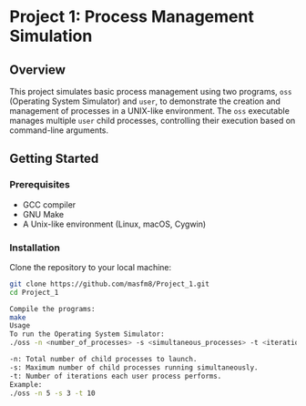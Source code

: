# Project 1: Process Management Simulation

## Overview

This project simulates basic process management using two programs, `oss` (Operating System Simulator) and `user`, to demonstrate the creation and management of processes in a UNIX-like environment. 
The `oss` executable manages multiple `user` child processes, controlling their execution based on command-line arguments.

## Getting Started

### Prerequisites

- GCC compiler
- GNU Make
- A Unix-like environment (Linux, macOS, Cygwin)

### Installation

Clone the repository to your local machine:

```bash
git clone https://github.com/masfm8/Project_1.git
cd Project_1

Compile the programs:
make
Usage
To run the Operating System Simulator:
./oss -n <number_of_processes> -s <simultaneous_processes> -t <iterations>

-n: Total number of child processes to launch.
-s: Maximum number of child processes running simultaneously.
-t: Number of iterations each user process performs.
Example:
./oss -n 5 -s 3 -t 10

